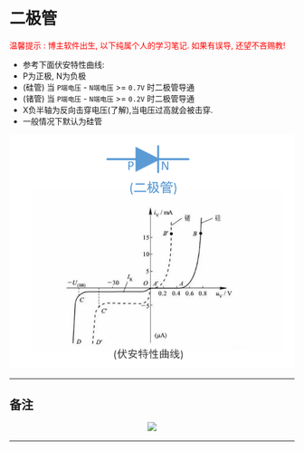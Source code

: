 # 二极管

<font color=#ff0000>温馨提示 : 博主软件出生, 以下纯属个人的学习笔记. 如果有误导, 还望不吝赐教!</font>

* 参考下面伏安特性曲线:
* P为正极, N为负极
* (硅管) 当 ```P端电压``` - ```N端电压``` >= ```0.7V``` 时二极管导通
* (锗管) 当 ```P端电压``` - ```N端电压``` >= ```0.2V``` 时二极管导通
* X负半轴为反向击穿电压(了解),当电压过高就会被击穿.
* 一般情况下默认为硅管

![图片](P_N.jpg)

---

## 备注

<div align=center><a href="https://gitee.com/iotxiaohu/blog">
    <img width="800" src="https://gitee.com/iotxiaohu/image/raw/master/gitee_vx/gitee_vx.png"/>
</a></div>

---
